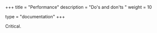 +++
title = "Performance"
description = "Do's and don'ts "
weight = 10

type = "documentation"
+++

Critical.